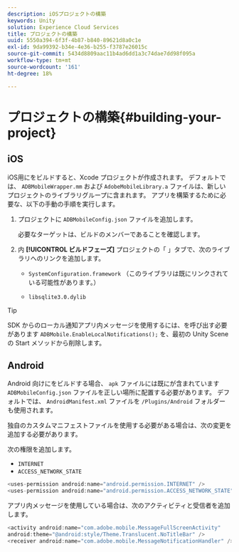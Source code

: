 ```yaml
---
description: iOSプロジェクトの構築
keywords: Unity
solution: Experience Cloud Services
title: プロジェクトの構築
uuid: 5550a394-6f3f-4b87-b840-89621d8a0c1e
exl-id: 9da99392-b34e-4e36-b255-f3787e26015c
source-git-commit: 5434d8809aac11b4ad6dd1a3c74dae7dd98f095a
workflow-type: tm+mt
source-wordcount: '161'
ht-degree: 18%

---
```


# プロジェクトの構築{#building-your-project}

## iOS

iOS用にをビルドすると、Xcode プロジェクトが作成されます。 デフォルトでは、 `ADBMobileWrapper.mm` および  `AdobeMobileLibrary.a` ファイルは、新しいプロジェクトのライブラリグループに含まれます。 アプリを構築するために必要な、以下の手動の手順を実行します。

1. プロジェクトに `ADBMobileConfig.json` ファイルを追加します。

   必要なターゲットは、ビルドのメンバーであることを確認します。

1. 内 **[!UICONTROL ビルドフェーズ]** プロジェクトの「 」タブで、次のライブラリへのリンクを追加します。

   * `SystemConfiguration.framework`
（このライブラリは既にリンクされている可能性があります。）

   * `libsqlite3.0.dylib`

>[!TIP]
>
>SDK からのローカル通知アプリ内メッセージを使用するには、を呼び出す必要があります `ADBMobile.EnableLocalNotifications();` を、最初の Unity Scene の Start メソッドから削除します。

## Android

Android 向けにをビルドする場合、 `apk` ファイルには既にが含まれています `ADBMobileConfig.json` ファイルを正しい場所に配置する必要があります。 デフォルトでは、 `AndroidManifest.xml` ファイルを `/Plugins/Android` フォルダーも使用されます。

独自のカスタムマニフェストファイルを使用する必要がある場合は、次の変更を追加する必要があります。

次の権限を追加します。

* `INTERNET`
* `ACCESS_NETWORK_STATE`

```java
<uses-permission android:name="android.permission.INTERNET" />
<uses-permission android:name="android.permission.ACCESS_NETWORK_STATE" />
```

アプリ内メッセージを使用している場合は、次のアクティビティと受信者を追加します。

```java
<activity android:name="com.adobe.mobile.MessageFullScreenActivity"  
android:theme="@android:style/Theme.Translucent.NoTitleBar" />
<receiver android:name="com.adobe.mobile.MessageNotificationHandler" />
```
